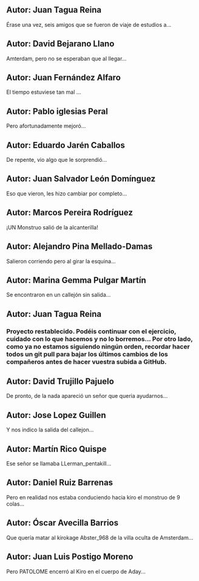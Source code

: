 ## Autor: Juan Tagua Reina
Érase una vez, seis amigos que se fueron de viaje de estudios a...
## Autor: David Bejarano Llano
Amterdam, pero no se esperaban que al llegar...
## Autor: Juan Fernández Alfaro
El tiempo estuviese tan mal ... 
## Autor: Pablo iglesias Peral
Pero afortunadamente mejoró...
## Autor: Eduardo Jarén Caballos
De repente, vio algo que le sorprendió...
## Autor: Juan Salvador León Domínguez
Eso que vieron, les hizo cambiar por completo...
## Autor: Marcos Pereira Rodríguez
¡UN Monstruo salió de la alcanterilla!
## Autor: Alejandro Pina Mellado-Damas
Salieron corriendo pero al girar la esquina...
## Autor: Marina Gemma Pulgar Martín
Se encontraron en un callejón sin salida...
## Autor: Juan Tagua Reina
### Proyecto restablecido. Podéis continuar con el ejercicio, cuidado con lo que hacemos y no lo borremos... Por otro lado, como ya no estamos siguiendo ningún orden, recordar hacer todos un git pull para bajar los últimos cambios de los compañeros antes de hacer vuestra subida a GitHub.
## Autor: David Trujillo Pajuelo
De pronto, de la nada apareció un señor que queria ayudarnos...
## Autor: Jose Lopez Guillen
Y nos indico la salida del callejon...
## Autor: Martín Rico Quispe
Ese señor se llamaba LLerman_pentakill...
## Autor: Daniel Ruiz Barrenas
Pero en realidad nos estaba conduciendo hacia kiro el monstruo de 9 colas...
## Autor: Óscar Avecilla Barrios
Que quería matar al kirokage Abster_968 de la villa oculta de Amsterdam...
## Autor: Juan Luis Postigo Moreno
Pero PATOLOME encerró al Kiro en el cuerpo de Aday...